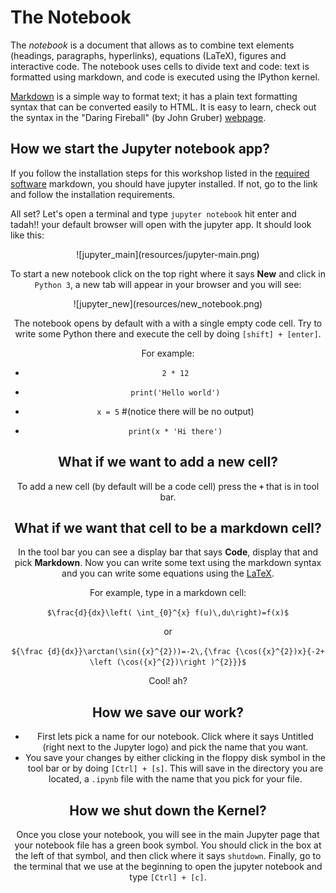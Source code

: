 # The Notebook

The *notebook* is a document that allows as to combine text elements (headings, 
paragraphs, hyperlinks), equations (LaTeX), figures and interactive code. The
notebook uses cells to divide text and code: text is formatted using markdown,
and code is executed using the IPython kernel. 

[Markdown](https://daringfireball.net/projects/markdown/) is a simple way to
format text; it has a plain text formatting syntax that can be converted easily
to HTML. It is easy to learn, check out the syntax in the "Daring Fireball" 
(by John Gruber) [webpage](https://daringfireball.net/projects/markdown/syntax).


## How we start the Jupyter notebook app?

If you follow the installation steps for this workshop listed in the [required
software](https://github.com/barbagroup/essential_skills_RRC/blob/master/software_requirements.md)
markdown, you should have jupyter installed. If not, go to the link and follow
the installation requirements.

All set? Let's open a terminal and type `jupyter notebook` hit enter and tadah!!
your default browser will open with the jupyter app. It should look like this:

<center>![jupyter_main](resources/jupyter-main.png)<center>

To start a new notebook click on the top right where it says **New** and click 
in `Python 3`, a new tab will appear in your browser and you will see:

<center>![jupyter_new](resources/new_notebook.png)<center>

The notebook opens by default with a with a single empty code cell. Try to write
some Python there and execute the cell  by doing `[shift] + [enter]`.

For example:

* `2 * 12` 

* `print('Hello world')`

* `x = 5` #(notice there will be no output)

* `print(x * 'Hi there')`

## What if we want to add a new cell? 

To add a new cell (by default will be a code cell) press the **`+`** that is in
tool bar. 

## What if we want that cell to be a markdown cell? 

In the tool bar you can see a display bar that says **Code**, display that and 
pick **Markdown**. Now you can write some text using the markdown syntax and you
can write some equations using the [LaTeX](https://en.wikipedia.org/wiki/LaTeX).

For example, type in a markdown cell:

`$\frac{d}{dx}\left( \int_{0}^{x} f(u)\,du\right)=f(x)$`

or 

`${\frac {d}{dx}}\arctan(\sin({x}^{2}))=-2\,{\frac {\cos({x}^{2})x}{-2+
\left (\cos({x}^{2})\right )^{2}}}$`

Cool! ah? 

## How we save our work? 

* First lets pick a name for our notebook. Click where it says Untitled (right 
next to the Jupyter logo) and pick the name that you want. 
* You save your changes by either clicking in the floppy disk symbol in the tool
bar or by doing  `[Ctrl] + [s]`. This will save in the directory you are located,
a `.ipynb` file with the name that you pick for your file. 


## How we shut down the Kernel?

Once you close your notebook, you will see in the main Jupyter page that your 
notebook file has a green book symbol. You should click in the box at the left 
of that symbol, and then click where it says `shutdown`. Finally, go to the
terminal that we use at the beginning to open the jupyter notebook and type
`[Ctrl] + [c]`.
 





